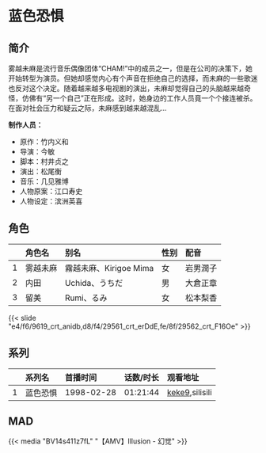 # 蓝色恐惧


## 简介

雾越未麻是流行音乐偶像团体“CHAM!”中的成员之一，但是在公司的决策下，她开始转型为演员。但她却感觉内心有个声音在拒绝自己的选择，而未麻的一些歌迷也反对这个决定。随着越来越多电视剧的演出，未麻却觉得自己的头脑越来越奇怪，仿佛有“另一个自己”正在形成。这时，她身边的工作人员竟一个个接连被杀。在面对社会压力和疑云之际，未麻感到越来越混乱…

**制作人员：**
- 原作：竹内义和
- 导演：今敏
- 脚本：村井贞之
- 演出：松尾衡
- 音乐：几见雅博
- 人物原案：江口寿史
- 人物设定：滨洲英喜

## 角色

|     |   角色名   |   别名  | 性别 |  配音  |
|:--- |:------  |:----      |:---  |:--   |
| 1 | 雾越未麻 | 霧越未麻、Kirigoe Mima | 女 | 岩男潤子 |
| 2 | 内田 | Uchida、うちだ | 男 | 大倉正章 |
| 3 | 留美 | Rumi、るみ | 女 | 松本梨香 |

{{< slide "e4/f6/9619_crt_anidb,d8/f4/29561_crt_erDdE,fe/8f/29562_crt_F16Oe" >}}

## 系列

|     |   系列名   |   首播时间  | 话数/时长  | 观看地址 |
|:---  |:------    |:----      |:---       |:---  |
| 1 | 蓝色恐惧 | 1998-02-28 | 01:21:44 | [keke9](https://www.keke9.app/search?k=蓝色恐惧),silisili  |


## MAD

{{< media  "BV14s411z7fL"
"【AMV】Illusion - 幻觉"  >}}
